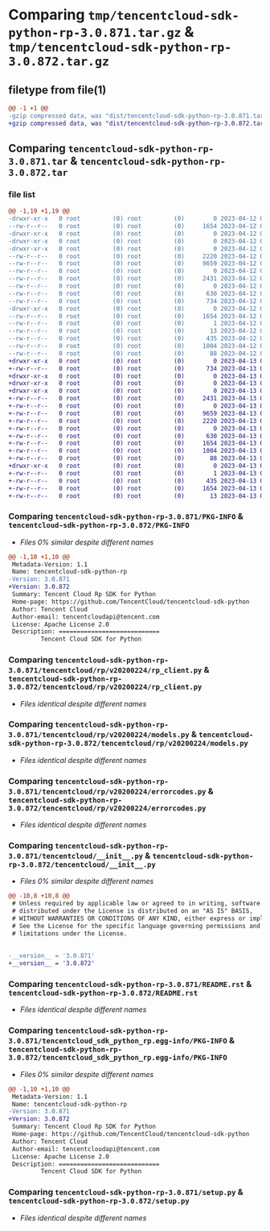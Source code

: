 # Comparing `tmp/tencentcloud-sdk-python-rp-3.0.871.tar.gz` & `tmp/tencentcloud-sdk-python-rp-3.0.872.tar.gz`

## filetype from file(1)

```diff
@@ -1 +1 @@
-gzip compressed data, was "dist/tencentcloud-sdk-python-rp-3.0.871.tar", last modified: Wed Apr 12 00:38:51 2023, max compression
+gzip compressed data, was "dist/tencentcloud-sdk-python-rp-3.0.872.tar", last modified: Thu Apr 13 00:54:34 2023, max compression
```

## Comparing `tencentcloud-sdk-python-rp-3.0.871.tar` & `tencentcloud-sdk-python-rp-3.0.872.tar`

### file list

```diff
@@ -1,19 +1,19 @@
-drwxr-xr-x   0 root         (0) root         (0)        0 2023-04-12 00:38:51.000000 tencentcloud-sdk-python-rp-3.0.871/
--rw-r--r--   0 root         (0) root         (0)     1654 2023-04-12 00:38:51.000000 tencentcloud-sdk-python-rp-3.0.871/PKG-INFO
-drwxr-xr-x   0 root         (0) root         (0)        0 2023-04-12 00:38:51.000000 tencentcloud-sdk-python-rp-3.0.871/tencentcloud/
-drwxr-xr-x   0 root         (0) root         (0)        0 2023-04-12 00:38:51.000000 tencentcloud-sdk-python-rp-3.0.871/tencentcloud/rp/
-drwxr-xr-x   0 root         (0) root         (0)        0 2023-04-12 00:38:51.000000 tencentcloud-sdk-python-rp-3.0.871/tencentcloud/rp/v20200224/
--rw-r--r--   0 root         (0) root         (0)     2220 2023-04-12 00:38:51.000000 tencentcloud-sdk-python-rp-3.0.871/tencentcloud/rp/v20200224/rp_client.py
--rw-r--r--   0 root         (0) root         (0)     9659 2023-04-12 00:38:51.000000 tencentcloud-sdk-python-rp-3.0.871/tencentcloud/rp/v20200224/models.py
--rw-r--r--   0 root         (0) root         (0)        0 2023-04-12 00:38:51.000000 tencentcloud-sdk-python-rp-3.0.871/tencentcloud/rp/v20200224/__init__.py
--rw-r--r--   0 root         (0) root         (0)     2431 2023-04-12 00:38:51.000000 tencentcloud-sdk-python-rp-3.0.871/tencentcloud/rp/v20200224/errorcodes.py
--rw-r--r--   0 root         (0) root         (0)        0 2023-04-12 00:38:51.000000 tencentcloud-sdk-python-rp-3.0.871/tencentcloud/rp/__init__.py
--rw-r--r--   0 root         (0) root         (0)      630 2023-04-12 00:38:51.000000 tencentcloud-sdk-python-rp-3.0.871/tencentcloud/__init__.py
--rw-r--r--   0 root         (0) root         (0)      734 2023-04-12 00:38:51.000000 tencentcloud-sdk-python-rp-3.0.871/README.rst
-drwxr-xr-x   0 root         (0) root         (0)        0 2023-04-12 00:38:51.000000 tencentcloud-sdk-python-rp-3.0.871/tencentcloud_sdk_python_rp.egg-info/
--rw-r--r--   0 root         (0) root         (0)     1654 2023-04-12 00:38:51.000000 tencentcloud-sdk-python-rp-3.0.871/tencentcloud_sdk_python_rp.egg-info/PKG-INFO
--rw-r--r--   0 root         (0) root         (0)        1 2023-04-12 00:38:51.000000 tencentcloud-sdk-python-rp-3.0.871/tencentcloud_sdk_python_rp.egg-info/dependency_links.txt
--rw-r--r--   0 root         (0) root         (0)       13 2023-04-12 00:38:51.000000 tencentcloud-sdk-python-rp-3.0.871/tencentcloud_sdk_python_rp.egg-info/top_level.txt
--rw-r--r--   0 root         (0) root         (0)      435 2023-04-12 00:38:51.000000 tencentcloud-sdk-python-rp-3.0.871/tencentcloud_sdk_python_rp.egg-info/SOURCES.txt
--rw-r--r--   0 root         (0) root         (0)     1004 2023-04-12 00:38:51.000000 tencentcloud-sdk-python-rp-3.0.871/setup.py
--rw-r--r--   0 root         (0) root         (0)       88 2023-04-12 00:38:51.000000 tencentcloud-sdk-python-rp-3.0.871/setup.cfg
+drwxr-xr-x   0 root         (0) root         (0)        0 2023-04-13 00:54:34.000000 tencentcloud-sdk-python-rp-3.0.872/
+-rw-r--r--   0 root         (0) root         (0)      734 2023-04-13 00:54:34.000000 tencentcloud-sdk-python-rp-3.0.872/README.rst
+drwxr-xr-x   0 root         (0) root         (0)        0 2023-04-13 00:54:34.000000 tencentcloud-sdk-python-rp-3.0.872/tencentcloud/
+drwxr-xr-x   0 root         (0) root         (0)        0 2023-04-13 00:54:34.000000 tencentcloud-sdk-python-rp-3.0.872/tencentcloud/rp/
+drwxr-xr-x   0 root         (0) root         (0)        0 2023-04-13 00:54:34.000000 tencentcloud-sdk-python-rp-3.0.872/tencentcloud/rp/v20200224/
+-rw-r--r--   0 root         (0) root         (0)     2431 2023-04-13 00:54:34.000000 tencentcloud-sdk-python-rp-3.0.872/tencentcloud/rp/v20200224/errorcodes.py
+-rw-r--r--   0 root         (0) root         (0)        0 2023-04-13 00:54:34.000000 tencentcloud-sdk-python-rp-3.0.872/tencentcloud/rp/v20200224/__init__.py
+-rw-r--r--   0 root         (0) root         (0)     9659 2023-04-13 00:54:34.000000 tencentcloud-sdk-python-rp-3.0.872/tencentcloud/rp/v20200224/models.py
+-rw-r--r--   0 root         (0) root         (0)     2220 2023-04-13 00:54:34.000000 tencentcloud-sdk-python-rp-3.0.872/tencentcloud/rp/v20200224/rp_client.py
+-rw-r--r--   0 root         (0) root         (0)        0 2023-04-13 00:54:34.000000 tencentcloud-sdk-python-rp-3.0.872/tencentcloud/rp/__init__.py
+-rw-r--r--   0 root         (0) root         (0)      630 2023-04-13 00:54:34.000000 tencentcloud-sdk-python-rp-3.0.872/tencentcloud/__init__.py
+-rw-r--r--   0 root         (0) root         (0)     1654 2023-04-13 00:54:34.000000 tencentcloud-sdk-python-rp-3.0.872/PKG-INFO
+-rw-r--r--   0 root         (0) root         (0)     1004 2023-04-13 00:54:34.000000 tencentcloud-sdk-python-rp-3.0.872/setup.py
+-rw-r--r--   0 root         (0) root         (0)       88 2023-04-13 00:54:34.000000 tencentcloud-sdk-python-rp-3.0.872/setup.cfg
+drwxr-xr-x   0 root         (0) root         (0)        0 2023-04-13 00:54:34.000000 tencentcloud-sdk-python-rp-3.0.872/tencentcloud_sdk_python_rp.egg-info/
+-rw-r--r--   0 root         (0) root         (0)        1 2023-04-13 00:54:34.000000 tencentcloud-sdk-python-rp-3.0.872/tencentcloud_sdk_python_rp.egg-info/dependency_links.txt
+-rw-r--r--   0 root         (0) root         (0)      435 2023-04-13 00:54:34.000000 tencentcloud-sdk-python-rp-3.0.872/tencentcloud_sdk_python_rp.egg-info/SOURCES.txt
+-rw-r--r--   0 root         (0) root         (0)     1654 2023-04-13 00:54:34.000000 tencentcloud-sdk-python-rp-3.0.872/tencentcloud_sdk_python_rp.egg-info/PKG-INFO
+-rw-r--r--   0 root         (0) root         (0)       13 2023-04-13 00:54:34.000000 tencentcloud-sdk-python-rp-3.0.872/tencentcloud_sdk_python_rp.egg-info/top_level.txt
```

### Comparing `tencentcloud-sdk-python-rp-3.0.871/PKG-INFO` & `tencentcloud-sdk-python-rp-3.0.872/PKG-INFO`

 * *Files 0% similar despite different names*

```diff
@@ -1,10 +1,10 @@
 Metadata-Version: 1.1
 Name: tencentcloud-sdk-python-rp
-Version: 3.0.871
+Version: 3.0.872
 Summary: Tencent Cloud Rp SDK for Python
 Home-page: https://github.com/TencentCloud/tencentcloud-sdk-python
 Author: Tencent Cloud
 Author-email: tencentcloudapi@tencent.com
 License: Apache License 2.0
 Description: ============================
         Tencent Cloud SDK for Python
```

### Comparing `tencentcloud-sdk-python-rp-3.0.871/tencentcloud/rp/v20200224/rp_client.py` & `tencentcloud-sdk-python-rp-3.0.872/tencentcloud/rp/v20200224/rp_client.py`

 * *Files identical despite different names*

### Comparing `tencentcloud-sdk-python-rp-3.0.871/tencentcloud/rp/v20200224/models.py` & `tencentcloud-sdk-python-rp-3.0.872/tencentcloud/rp/v20200224/models.py`

 * *Files identical despite different names*

### Comparing `tencentcloud-sdk-python-rp-3.0.871/tencentcloud/rp/v20200224/errorcodes.py` & `tencentcloud-sdk-python-rp-3.0.872/tencentcloud/rp/v20200224/errorcodes.py`

 * *Files identical despite different names*

### Comparing `tencentcloud-sdk-python-rp-3.0.871/tencentcloud/__init__.py` & `tencentcloud-sdk-python-rp-3.0.872/tencentcloud/__init__.py`

 * *Files 0% similar despite different names*

```diff
@@ -10,8 +10,8 @@
 # Unless required by applicable law or agreed to in writing, software
 # distributed under the License is distributed on an "AS IS" BASIS,
 # WITHOUT WARRANTIES OR CONDITIONS OF ANY KIND, either express or implied.
 # See the License for the specific language governing permissions and
 # limitations under the License.
 
 
-__version__ = '3.0.871'
+__version__ = '3.0.872'
```

### Comparing `tencentcloud-sdk-python-rp-3.0.871/README.rst` & `tencentcloud-sdk-python-rp-3.0.872/README.rst`

 * *Files identical despite different names*

### Comparing `tencentcloud-sdk-python-rp-3.0.871/tencentcloud_sdk_python_rp.egg-info/PKG-INFO` & `tencentcloud-sdk-python-rp-3.0.872/tencentcloud_sdk_python_rp.egg-info/PKG-INFO`

 * *Files 0% similar despite different names*

```diff
@@ -1,10 +1,10 @@
 Metadata-Version: 1.1
 Name: tencentcloud-sdk-python-rp
-Version: 3.0.871
+Version: 3.0.872
 Summary: Tencent Cloud Rp SDK for Python
 Home-page: https://github.com/TencentCloud/tencentcloud-sdk-python
 Author: Tencent Cloud
 Author-email: tencentcloudapi@tencent.com
 License: Apache License 2.0
 Description: ============================
         Tencent Cloud SDK for Python
```

### Comparing `tencentcloud-sdk-python-rp-3.0.871/setup.py` & `tencentcloud-sdk-python-rp-3.0.872/setup.py`

 * *Files identical despite different names*


